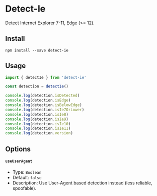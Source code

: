 # Detect-Ie
Detect Internet Explorer 7-11, Edge (>= 12).
## Install
```
npm install --save detect-ie
```
## Usage
```js
import { detectIe } from 'detect-ie'

const detection = detectIe()

console.log(detection.isDetected)
console.log(detection.isEdge)
console.log(detection.isBelowEdge)
console.log(detection.isIe7OrLower)
console.log(detection.isIe8)
console.log(detection.isIe9)
console.log(detection.isIe10)
console.log(detection.isIe11)
console.log(detection.version)
```
## Options

#### `useUserAgent`
* Type: `Boolean`
* Default: `false`
* Description: Use User-Agent based detection instead (less reliable, spoofable).